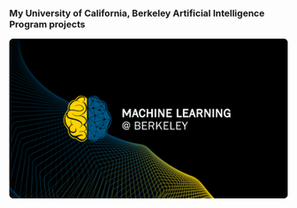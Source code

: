 ### My University of California, Berkeley Artificial Intelligence Program projects

![alt text](/images/BerkML.png)
